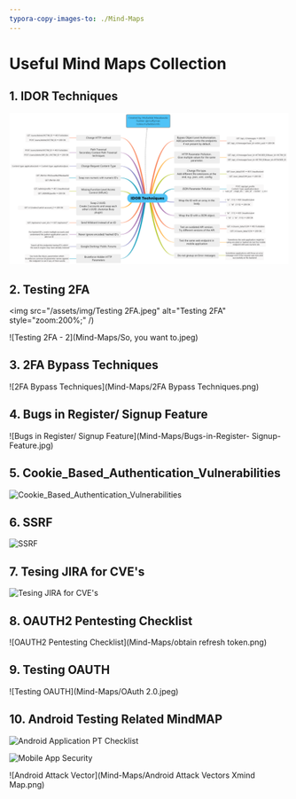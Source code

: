 ```yaml
---
typora-copy-images-to: ./Mind-Maps
---
```


# Useful Mind Maps Collection



## 1. IDOR Techniques

<img src="/assets/img/IDOR Techniques-MindMap.png" alt="IDOR Techniques" style="zoom:200%;" />



## 2. Testing 2FA



<img src="/assets/img/Testing 2FA.jpeg" alt="Testing 2FA" style="zoom:200%;" /)



![Testing 2FA - 2](Mind-Maps/So, you want to.jpeg)





## 3. 2FA Bypass Techniques



![2FA Bypass Techniques](Mind-Maps/2FA Bypass Techniques.png)





## 4. Bugs in Register/ Signup Feature



![Bugs in Register/ Signup Feature](Mind-Maps/Bugs-in-Register- Signup-Feature.jpg)





## 5. Cookie_Based_Authentication_Vulnerabilities



![Cookie_Based_Authentication_Vulnerabilities](Mind-Maps/Cookie_Based_Authentication_Vulnerabilities.png)





## 6. SSRF



![SSRF](Mind-Maps/ssrf.jpeg)





## 7. Tesing JIRA for CVE's



![Tesing JIRA for CVE's](Mind-Maps/JIRA_CVEs.png)



## 8. OAUTH2 Pentesting Checklist



![OAUTH2 Pentesting Checklist](Mind-Maps/obtain refresh token.png)





## 9. Testing OAUTH



![Testing OAUTH](Mind-Maps/OAuth 2.0.jpeg)





## 10. Android Testing Related MindMAP



![Android Application PT Checklist](Mind-Maps/AndroidMindmap.jpeg)







![Mobile App Security](Mind-Maps/map.png)



![Android Attack Vector](Mind-Maps/Android Attack Vectors Xmind Map.png)
